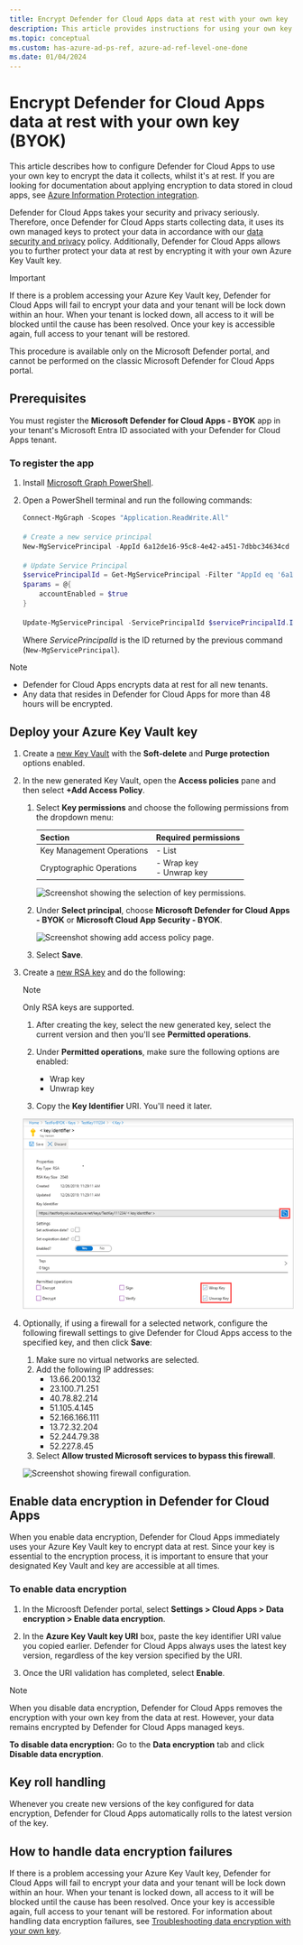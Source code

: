 ```yaml
---
title: Encrypt Defender for Cloud Apps data at rest with your own key
description: This article provides instructions for using your own key to encrypt data at rest stored in Defender for Cloud Apps.
ms.topic: conceptual
ms.custom: has-azure-ad-ps-ref, azure-ad-ref-level-one-done 
ms.date: 01/04/2024
---
```


# Encrypt Defender for Cloud Apps data at rest with your own key (BYOK)

This article describes how to configure Defender for Cloud Apps to use your own key to encrypt the data it collects, whilst it's at rest. If you are looking for documentation about applying encryption to data stored in cloud apps, see [Azure Information Protection integration](azip-integration.md).

Defender for Cloud Apps takes your security and privacy seriously. Therefore, once Defender for Cloud Apps starts collecting data, it uses its own managed keys to protect your data in accordance with our [data security and privacy](cas-compliance-trust.md) policy. Additionally, Defender for Cloud Apps allows you to further protect your data at rest by encrypting it with your own Azure Key Vault key.

> [!IMPORTANT]
> If there is a problem accessing your Azure Key Vault key, Defender for Cloud Apps will fail to encrypt your data and your tenant will be lock down within an hour. When your tenant is locked down, all access to it will be blocked until the cause has been resolved. Once your key is accessible again, full access to your tenant will be restored.
>
> This procedure is available only on the Microsoft Defender portal, and cannot be performed on the classic Microsoft Defender for Cloud Apps portal.

## Prerequisites

You must register the **Microsoft Defender for Cloud Apps - BYOK** app in your tenant's Microsoft Entra ID associated with your Defender for Cloud Apps tenant.

### To register the app

1. Install [Microsoft Graph PowerShell](/powershell/microsoftgraph/installation).

1. Open a PowerShell terminal and run the following commands:

    ``` Powershell
    Connect-MgGraph -Scopes "Application.ReadWrite.All"
    
    # Create a new service principal
    New-MgServicePrincipal -AppId 6a12de16-95c8-4e42-a451-7dbbc34634cd

    # Update Service Principal
    $servicePrincipalId = Get-MgServicePrincipal -Filter "AppId eq '6a12de16-95c8-4e42-a451-7dbbc34634cd'" | Select Id
    $params = @{
    	accountEnabled = $true
    }

    Update-MgServicePrincipal -ServicePrincipalId $servicePrincipalId.Id -BodyParameter $params
    ```

    Where *ServicePrincipalId* is the ID returned by the previous command (`New-MgServicePrincipal`).

> [!NOTE]
>
> - Defender for Cloud Apps encrypts data at rest for all new tenants.
> - Any data that resides in Defender for Cloud Apps for more than 48 hours will be encrypted.

## Deploy your Azure Key Vault key

1. Create a [new Key Vault](/azure/key-vault/general/quick-create-portal#create-a-vault) with the **Soft-delete** and **Purge protection** options enabled.

1. In the new generated Key Vault, open the **Access policies** pane and then select **+Add Access Policy**.
    1. Select **Key permissions** and choose the following permissions from the dropdown menu:

        | Section | Required permissions |
        | --- | --- |
        | Key Management Operations | - List |
        | Cryptographic Operations | - Wrap key<br />- Unwrap key |

        ![Screenshot showing the selection of key permissions.](media/cloud-app-security-byok/byok-kv-access-policy-key-perms.PNG)

    2. Under **Select principal**, choose **Microsoft Defender for Cloud Apps - BYOK** or **Microsoft Cloud App Security - BYOK**.

        ![Screenshot showing add access policy page.](media/cloud-app-security-byok/byok-kv-add-access-policy.PNG)

    3. Select **Save**.

1. Create a [new RSA key](/azure-stack/user/azure-stack-key-vault-manage-portal#create-a-key) and do the following:

    > [!NOTE]
    > Only RSA keys are supported.

    1. After creating the key, select the new generated key, select the current version and then you'll see **Permitted operations**.

    1. Under **Permitted operations**, make sure the following options are enabled:

        - Wrap key
        - Unwrap key

    1. Copy the **Key Identifier** URI. You'll need it later.

    ![Screenshot showing key settings page.](media/cloud-app-security-byok/byok-kv-key-perms.PNG)

1. Optionally, if using a firewall for a selected network, configure the following firewall settings to give Defender for Cloud Apps access to the specified key, and then click **Save**:
    1. Make sure no virtual networks are selected.
    1. Add the following IP addresses:
        - 13.66.200.132
        - 23.100.71.251
        - 40.78.82.214
        - 51.105.4.145
        - 52.166.166.111
        - 13.72.32.204
        - 52.244.79.38
        - 52.227.8.45
    1. Select **Allow trusted Microsoft services to bypass this firewall**.

    ![Screenshot showing firewall configuration.](media/cloud-app-security-byok/byok-kv-firewall.PNG)

## Enable data encryption in Defender for Cloud Apps

When you enable data encryption, Defender for Cloud Apps immediately uses your Azure Key Vault key to encrypt data at rest. Since your key is essential to the encryption process, it is important to ensure that your designated Key Vault and key are accessible at all times.

### To enable data encryption

1. In the Microosft Defender portal, select **Settings > Cloud Apps > Data encryption > Enable data encryption**.

1. In the **Azure Key Vault key URI** box, paste the key identifier URI value you copied earlier. Defender for Cloud Apps always uses the latest key version, regardless of the key version specified by the URI.

1. Once the URI validation has completed, select **Enable**.

> [!NOTE]
> When you disable data encryption, Defender for Cloud Apps removes the encryption with your own key from the data at rest. However, your data remains encrypted by Defender for Cloud Apps managed keys.
>
> **To disable data encryption:** Go to the **Data encryption** tab and click **Disable data encryption**.

## Key roll handling

Whenever you create new versions of the key configured for data encryption, Defender for Cloud Apps automatically rolls to the latest version of the key.

## How to handle data encryption failures

If there is a problem accessing your Azure Key Vault key, Defender for Cloud Apps will fail to encrypt your data and your tenant will be lock down within an hour. When your tenant is locked down, all access to it will be blocked until the cause has been resolved. Once your key is accessible again, full access to your tenant will be restored. For information about handling data encryption failures, see [Troubleshooting data encryption with your own key](ems-cloud-app-security-govt-service-byok-troubleshoot.md).

